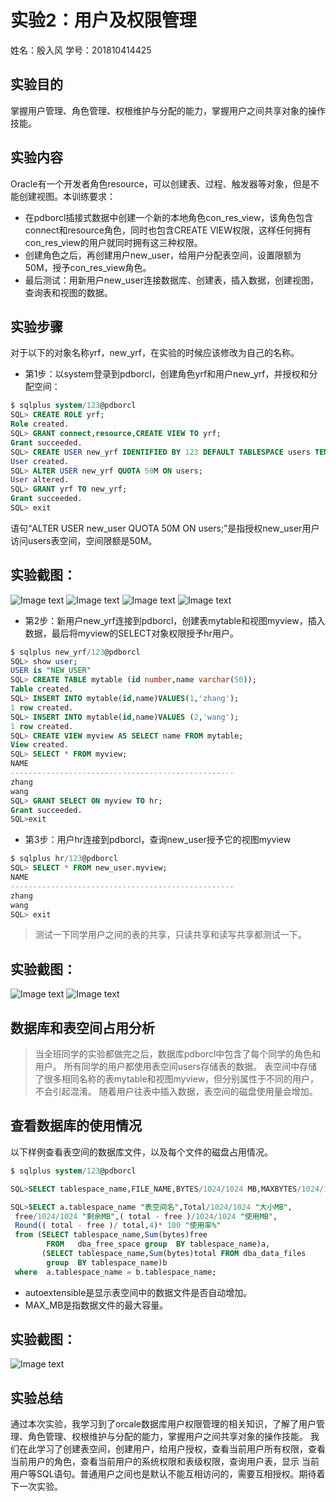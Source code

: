 # 实验2：用户及权限管理
姓名：殷入风  学号：201810414425

## 实验目的

掌握用户管理、角色管理、权根维护与分配的能力，掌握用户之间共享对象的操作技能。

## 实验内容

Oracle有一个开发者角色resource，可以创建表、过程、触发器等对象，但是不能创建视图。本训练要求：

- 在pdborcl插接式数据中创建一个新的本地角色con_res_view，该角色包含connect和resource角色，同时也包含CREATE VIEW权限，这样任何拥有con_res_view的用户就同时拥有这三种权限。
- 创建角色之后，再创建用户new_user，给用户分配表空间，设置限额为50M，授予con_res_view角色。
- 最后测试：用新用户new_user连接数据库、创建表，插入数据，创建视图，查询表和视图的数据。

## 实验步骤

对于以下的对象名称yrf，new_yrf，在实验的时候应该修改为自己的名称。

- 第1步：以system登录到pdborcl，创建角色yrf和用户new_yrf，并授权和分配空间：

```sql
$ sqlplus system/123@pdborcl
SQL> CREATE ROLE yrf;
Role created.
SQL> GRANT connect,resource,CREATE VIEW TO yrf;
Grant succeeded.
SQL> CREATE USER new_yrf IDENTIFIED BY 123 DEFAULT TABLESPACE users TEMPORARY TABLESPACE temp;
User created.
SQL> ALTER USER new_yrf QUOTA 50M ON users;
User altered.
SQL> GRANT yrf TO new_yrf;
Grant succeeded.
SQL> exit
```

 语句“ALTER USER new_user QUOTA 50M ON users;”是指授权new_user用户访问users表空间，空间限额是50M。
 ## 实验截图：
 ![Image text](./img/1.png)
 ![Image text](./img/2.png)
 ![Image text](./img/3.png)
 ![Image text](./img/4.png)

 

- 第2步：新用户new_yrf连接到pdborcl，创建表mytable和视图myview，插入数据，最后将myview的SELECT对象权限授予hr用户。

```sql
$ sqlplus new_yrf/123@pdborcl
SQL> show user;
USER is "NEW_USER"
SQL> CREATE TABLE mytable (id number,name varchar(50));
Table created.
SQL> INSERT INTO mytable(id,name)VALUES(1,'zhang');
1 row created.
SQL> INSERT INTO mytable(id,name)VALUES (2,'wang');
1 row created.
SQL> CREATE VIEW myview AS SELECT name FROM mytable;
View created.
SQL> SELECT * FROM myview;
NAME
--------------------------------------------------
zhang
wang
SQL> GRANT SELECT ON myview TO hr;
Grant succeeded.
SQL>exit
```

- 第3步：用户hr连接到pdborcl，查询new_user授予它的视图myview

```sql
$ sqlplus hr/123@pdborcl
SQL> SELECT * FROM new_user.myview;
NAME
--------------------------------------------------
zhang
wang
SQL> exit
```

> 测试一下同学用户之间的表的共享，只读共享和读写共享都测试一下。
 ## 实验截图：
 ![Image text](./img/5.png)
 ![Image text](./img/6.png)

## 数据库和表空间占用分析

> 当全班同学的实验都做完之后，数据库pdborcl中包含了每个同学的角色和用户。
> 所有同学的用户都使用表空间users存储表的数据。
> 表空间中存储了很多相同名称的表mytable和视图myview，但分别属性于不同的用户，不会引起混淆。
> 随着用户往表中插入数据，表空间的磁盘使用量会增加。

## 查看数据库的使用情况

以下样例查看表空间的数据库文件，以及每个文件的磁盘占用情况。

```sql
$ sqlplus system/123@pdborcl

SQL>SELECT tablespace_name,FILE_NAME,BYTES/1024/1024 MB,MAXBYTES/1024/1024 MAX_MB,autoextensible FROM dba_data_files  WHERE  tablespace_name='USERS';

SQL>SELECT a.tablespace_name "表空间名",Total/1024/1024 "大小MB",
 free/1024/1024 "剩余MB",( total - free )/1024/1024 "使用MB",
 Round(( total - free )/ total,4)* 100 "使用率%"
 from (SELECT tablespace_name,Sum(bytes)free
        FROM   dba_free_space group  BY tablespace_name)a,
       (SELECT tablespace_name,Sum(bytes)total FROM dba_data_files
        group  BY tablespace_name)b
 where  a.tablespace_name = b.tablespace_name;
```

- autoextensible是显示表空间中的数据文件是否自动增加。
- MAX_MB是指数据文件的最大容量。
 ## 实验截图：
 ![Image text](./img/7.png)


## 实验总结
通过本次实验，我学习到了orcale数据库用户权限管理的相关知识，了解了用户管理、角色管理、权根维护与分配的能力，掌握用户之间共享对象的操作技能。
我们在此学习了创建表空间，创建用户，给用户授权，查看当前用户所有权限，查看当前用户的角色，查看当前用户的系统权限和表级权限，查询用户表，显示
当前用户等SQL语句。普通用户之间也是默认不能互相访问的，需要互相授权。期待着下一次实验。




